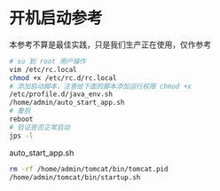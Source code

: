 # 开机启动参考

本参考不算是最佳实践，只是我们生产正在使用，仅作参考

```sh
# su 到 root 用户操作
vim /etc/rc.local
chmod +x /etc/rc.d/rc.local
# 添加启动脚本，注意给下面的脚本添加运行权限 chmod +x
/etc/profile.d/java_env.sh
/home/admin/auto_start_app.sh
# 重启
reboot
# 验证是否正常启动
jps -l
```

auto_start_app.sh
```sh
rm -rf /home/admin/tomcat/bin/tomcat.pid
/home/admin/tomcat/bin/startup.sh
```
